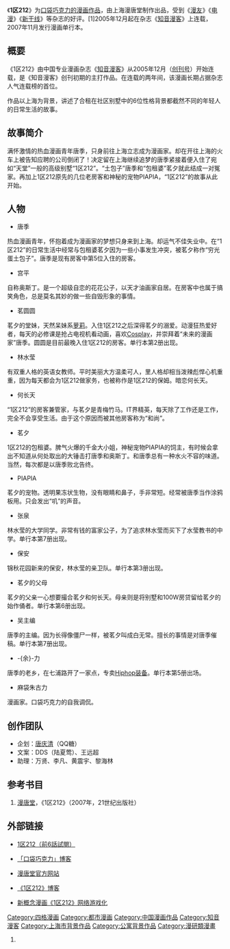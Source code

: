 《**1区212**》为[口袋巧克力的漫画作品](https://zh.wikipedia.org/wiki/口袋巧克力 "wikilink")，由上海漫唐堂制作出品，受到《[漫友](https://zh.wikipedia.org/wiki/漫友 "wikilink")》《[电漫](https://zh.wikipedia.org/wiki/电漫 "wikilink")》《[新干线](https://zh.wikipedia.org/wiki/新干线 "wikilink")》等杂志的好评。\[1\]2005年12月起在杂志《[知音漫客](../Page/知音漫客.md "wikilink")》上连载，2007年11月发行漫画单行本。

## 概要

《1区212》由中国专业漫画杂志《[知音漫客](../Page/知音漫客.md "wikilink")》从2005年12月（[创刊号](https://zh.wikipedia.org/wiki/创刊号 "wikilink")）开始连载，是《知音漫客》创刊初期的主打作品。在连载的两年间，该漫画长期占据杂志人气连载榜的首位。

作品以上海为背景，讲述了合租在社区别墅中的6位性格背景都截然不同的年轻人的日常生活的故事。

## 故事简介

满怀激情的热血漫画青年唐季，只身前往上海立志成为漫画家。却在开往上海的火车上被告知应聘的公司倒闭了！决定留在上海继续追梦的唐季紧接着便入住了宛如“天堂”一般的高级别墅“1区212”。“土包子”唐季和“包租婆”茗夕就此结成一对冤家。再加上1区212原先的几位老房客和神秘的宠物PIAPIA，“1区212”的故事从此开始。

## 人物

  - 唐季

热血漫画青年，怀抱着成为漫画家的梦想只身来到上海。却运气不佳失业中。在“1区212”的日常生活中经常与包租婆茗夕因为一些小事发生冲突，被茗夕称作“穷光蛋土包子”。唐季是现有房客中第5位入住的房客。

  - 宫平

自称奥斯丁。是一个超级自恋的花花公子，以天才油画家自居。在房客中也属于搞笑角色，总是莫名其妙的做一些自毁形象的事情。

  - 茗圆圆

茗夕的堂妹，天然呆妹系[萝莉](https://zh.wikipedia.org/wiki/萝莉 "wikilink")。入住1区212之后深得茗夕的溺爱。动漫狂热爱好者，每天的必修课是抢占电视机看动画，喜欢[Cosplay](../Page/Cosplay.md "wikilink")，并崇拜着“未来的漫画家”唐季。圆圆是目前最晚入住1区212的房客。单行本第2册出现。

  - 林水莹

有双重人格的英语女教师。平时美丽大方温柔可人，里人格却相当泼辣彪悍心机重重，因为每天都会为1区212做家务，也被称作是1区212的保姆。暗恋何长天。

  - 何长天

“1区212”的房客兼管家，与茗夕是青梅竹马。IT界精英，每天除了工作还是工作，完全不会享受生活。由于这个原因而被其他房客称为“和尚”。

  - 茗夕

1区212的包租婆。脾气火爆的千金大小姐，神秘宠物PIAPIA的饲主，有时候会拿出不知道从何处取出的大锤击打唐季和奥斯丁。和唐季总有一种水火不容的味道。当然，每次都是以唐季败北告终。

  - PIAPIA

茗夕的宠物。透明果冻状生物，没有眼睛和鼻子，手非常短。经常被唐季当作涂鸦板用。只会发出“叽”的声音。

  - 张泉

林水莹的大学同学。非常有钱的富家公子，为了追求林水莹而买下了水莹教书的中学。单行本第7册出现。

  - 保安

锦秋花园新来的保安，林水莹的亲卫队。单行本第3册出现。

  - 茗夕的父母

茗夕的父亲一心想要撮合茗夕和何长天。母亲则是将别墅和100W房贷留给茗夕的始作俑者。单行本第6册出现。

  - 吴主编

唐季的主编。因为长得像僵尸一样，被茗夕叫成白无常。擅长的事情是对唐季催稿。单行本第7册出现。

  - \-{余}-力

唐季的老乡，在七浦路开了一家点，专卖[Hiphop装备](https://zh.wikipedia.org/wiki/Hiphop "wikilink")。单行本第5册出场。

  - 麻袋朱古力

漫画家。口袋巧克力的自我调侃。

## 创作团队

  - 企划：[唐庆清](https://zh.wikipedia.org/wiki/唐庆清 "wikilink")（QQ糖）
  - 文案：DDS（陆夏莺）、王远超
  - 助理：万贤、李凡、黄震宇、黎海林

## 参考书目

1.  [漫唐堂](../Page/漫唐堂.md "wikilink")，《1区212》（2007年，21世纪出版社）

## 外部链接

  - [1区212（前6話試閱）](http://comic.qq.com/z/1qu212/)

  - [「口袋巧克力」博客](http://pocket.qzone.qq.com/)

  - [漫唐堂官方网站](https://web.archive.org/web/20090416222257/http://www.tangtang.com.cn/)

  - [《1区212》博客](http://mtt1qu212.qzone.qq.com/)

  - [新概念漫画《1区212》网络游戏化](https://web.archive.org/web/20111106082349/http://comic.qq.com/a/20090512/000014.htm)

[Category:四格漫画](https://zh.wikipedia.org/wiki/Category:四格漫画 "wikilink")
[Category:都市漫画](https://zh.wikipedia.org/wiki/Category:都市漫画 "wikilink")
[Category:中国漫画作品](https://zh.wikipedia.org/wiki/Category:中国漫画作品 "wikilink")
[Category:知音漫客](https://zh.wikipedia.org/wiki/Category:知音漫客 "wikilink")
[Category:上海市背景作品](https://zh.wikipedia.org/wiki/Category:上海市背景作品 "wikilink")
[Category:公寓背景作品](https://zh.wikipedia.org/wiki/Category:公寓背景作品 "wikilink")
[Category:漫研類漫畫](https://zh.wikipedia.org/wiki/Category:漫研類漫畫 "wikilink")

1.